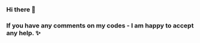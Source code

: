 ### Hi there 👋
### If you have any comments on my codes - I am happy to accept any help. ✨

<!--
**ewq09/ewq09** is a ✨ _special_ ✨ repository because its `README.md` (this file) appears on your GitHub profile.

